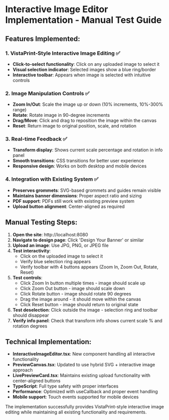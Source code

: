 
# Interactive Image Editor Implementation - Manual Test Guide

## Features Implemented:

### 1. VistaPrint-Style Interactive Image Editing ✅
- **Click-to-select functionality**: Click on any uploaded image to select it
- **Visual selection indicator**: Selected images show a blue ring/border
- **Interactive toolbar**: Appears when image is selected with intuitive controls

### 2. Image Manipulation Controls ✅
- **Zoom In/Out**: Scale the image up or down (10% increments, 10%-300% range)
- **Rotate**: Rotate image in 90-degree increments
- **Drag/Move**: Click and drag to reposition the image within the canvas
- **Reset**: Return image to original position, scale, and rotation

### 3. Real-time Feedback ✅
- **Transform display**: Shows current scale percentage and rotation in info panel
- **Smooth transitions**: CSS transitions for better user experience
- **Responsive design**: Works on both desktop and mobile devices

### 4. Integration with Existing System ✅
- **Preserves grommets**: SVG-based grommets and guides remain visible
- **Maintains banner dimensions**: Proper aspect ratio and sizing
- **PDF support**: PDFs still work with existing preview system
- **Upload button alignment**: Center-aligned as required

## Manual Testing Steps:

1. **Open the site**: http://localhost:8080
2. **Navigate to design page**: Click 'Design Your Banner' or similar
3. **Upload an image**: Use JPG, PNG, or JPEG file
4. **Test interactivity**:
   - Click on the uploaded image to select it
   - Verify blue selection ring appears
   - Verify toolbar with 4 buttons appears (Zoom In, Zoom Out, Rotate, Reset)
5. **Test controls**:
   - Click Zoom In button multiple times - image should scale up
   - Click Zoom Out button - image should scale down
   - Click Rotate button - image should rotate 90 degrees
   - Drag the image around - it should move within the canvas
   - Click Reset button - image should return to original state
6. **Test deselection**: Click outside the image - selection ring and toolbar should disappear
7. **Verify info panel**: Check that transform info shows current scale % and rotation degrees

## Technical Implementation:

- **InteractiveImageEditor.tsx**: New component handling all interactive functionality
- **PreviewCanvas.tsx**: Updated to use hybrid SVG + interactive image approach
- **LivePreviewCard.tsx**: Maintains existing upload functionality with center-aligned buttons
- **TypeScript**: Full type safety with proper interfaces
- **Performance**: Optimized with useCallback and proper event handling
- **Mobile support**: Touch events supported for mobile devices

The implementation successfully provides VistaPrint-style interactive image editing while maintaining all existing functionality and requirements.

